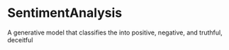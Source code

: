 # SentimentAnalysis
A generative model that classifies the into positive, negative, and truthful, deceitful 
